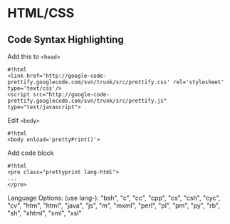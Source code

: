 HTML/CSS
========

Code Syntax Highlighting
------------------------

Add this to ``<head>``

    #!html
    <link href='http://google-code-prettify.googlecode.com/svn/trunk/src/prettify.css' rel='stylesheet' type='text/css'/>
    <script src="http://google-code-prettify.googlecode.com/svn/trunk/src/prettify.js" type="text/javascript">

Edit ``<body>``

    #!html
    <body onload='prettyPrint()'>

Add code block

    #!html
    <pre class="prettyprint lang-html">
    ...
    </pre>

Language Options: (use lang-):
"bsh", "c", "cc", "cpp", "cs", "csh", "cyc", "cv", "htm", "html", "java", "js", "m", "mxml", "perl", "pl", "pm", "py", "rb", "sh", "xhtml", "xml", "xsl"